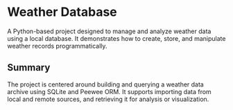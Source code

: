 # Weather Database

A Python-based project designed to manage and analyze weather data using a local database. It demonstrates how to create, store, and manipulate weather records programmatically.

## Summary

The project is centered around building and querying a weather data archive using SQLite and Peewee ORM. It supports importing data from local and remote sources, and retrieving it for analysis or visualization.
